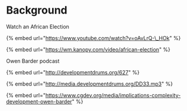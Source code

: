 # Background

Watch an African Election

{% embed url="https://www.youtube.com/watch?v=oAvLrQ-\_HOk" %}





{% embed url="https://wm.kanopy.com/video/african-election" %}





Owen Barder podcast

{% embed url="http://developmentdrums.org/627" %}



{% embed url="http://media.developmentdrums.org/DD33.mp3" %}

{% embed url="https://www.cgdev.org/media/implications-complexity-development-owen-barder" %}

